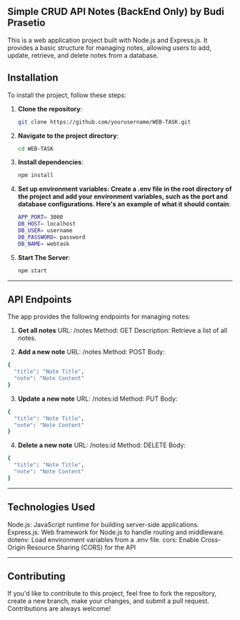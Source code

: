 ## Simple CRUD API Notes (BackEnd Only) by Budi Prasetio
This is a web application project built with Node.js and Express.js. It provides a basic structure for managing notes, allowing users to add, update, retrieve, and delete notes from a database.

## Installation

To install the project, follow these steps:

1. **Clone the repository**:
   ```bash
   git clone https://github.com/yourusername/WEB-TASK.git
   ```
2. **Navigate to the project directory**:
   ```bash
   cd WEB-TASK
   ```
3. **Install dependencies**:
   ```bash
   npm install
   ```
4. **Set up environment variables: Create a .env file in the root directory of the project and add your environment variables, such as the port and database configurations. Here's an example of what it should contain**:
   ```bash
   APP_PORT= 3000
   DB_HOST= localhost
   DB_USER= username
   DB_PASSWORD= password
   DB_NAME= webtask
   ```
5. **Start The Server**:
   ```bash
   npm start
   ```
---
## API Endpoints
The app provides the following endpoints for managing notes:

1. **Get all notes**
URL: /notes
Method: GET
Description: Retrieve a list of all notes.

2. **Add a new note**
URL: /notes
Method: POST
Body:
```bash
{
  "title": "Note Title",
  "note": "Note Content"
}
```

3. **Update a new note**
URL: /notes:id
Method: PUT
Body:
```bash
{
  "title": "Note Title",
  "note": "Note Content"
}
```
4. **Delete a new note**
URL: /notes:id
Method: DELETE
Body:
```bash
{
  "title": "Note Title",
  "note": "Note Content"
}
```
---

## Technologies Used

Node.js: JavaScript runtime for building server-side applications.
Express.js: Web framework for Node.js to handle routing and middleware.
dotenv: Load environment variables from a .env file.
cors: Enable Cross-Origin Resource Sharing (CORS) for the API

---

## Contributing

If you'd like to contribute to this project, feel free to fork the repository, create a new branch, make your changes, and submit a pull request. Contributions are always welcome!
